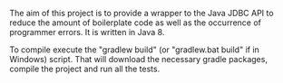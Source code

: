 The aim of this project is to provide a wrapper to the Java JDBC API to reduce
the amount of boilerplate code as well as the occurrence of programmer errors.
It is written in Java 8.

To compile execute the "gradlew build" (or "gradlew.bat build" if in Windows) script. That will download the necessary
gradle packages, compile the project and run all the tests.